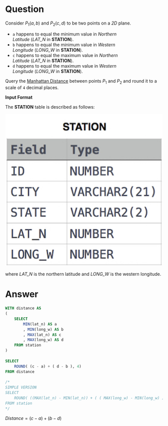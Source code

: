 # Question

Consider $P_1(a,b)$ and $P_2(c,d)$ to be two points on a *2D* plane.

- `a` happens to equal the minimum value in *Northern Latitude* (*LAT_N* in **STATION**).
- `b` happens to equal the minimum value in *Western Longitude* (*LONG_W* in **STATION**).
- `c` happens to equal the maximum value in *Northern Latitude* (*LAT_N* in **STATION**).
- `d` happens to equal the maximum value in *Western Longitude* (*LONG_W* in **STATION**).

Query the [Manhattan Distance](https://xlinux.nist.gov/dads/HTML/manhattanDistance.html) between points $P_1$ and $P_2$ and round it to a scale of `4` decimal places.

**Input Format**

The **STATION** table is described as follows:


![Untitled](../../../image/HackerRank/Weather_Observation_Station_18/image.jpg)

where *LAT_N* is the northern latitude and *LONG_W* is the western longitude.

# Answer

```sql
WITH distance AS
(
    SELECT 
        MIN(lat_n) AS a
        , MIN(long_w) AS b
        , MAX(lat_n) AS c
        , MAX(long_w) AS d
    FROM station
)

SELECT
    ROUND( (c - a) + ( d - b ), 4)
FROM distance

/*
SIMPLE VERSION
SELECT
    ROUND( ((MAX(lat_n) - MIN(lat_n)) + ( ( MAX(long_w) - MIN(long_w) ) ) ) ,4)
FROM station
*/
```
   
$Distance = (c-a) + (b-d)$